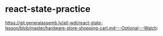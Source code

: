 # react-state-practice 

 https://git.generalassemb.ly/atl-wdi/react-state-lesson/blob/master/hardware-store-shopping-cart.md---Optional---Watch:
